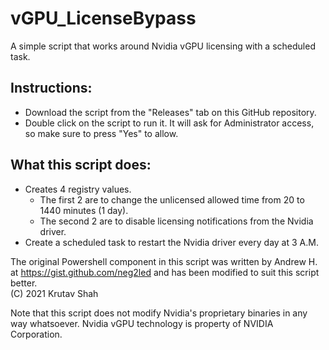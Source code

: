 # vGPU_LicenseBypass
A simple script that works around Nvidia vGPU licensing with a scheduled task.

## Instructions:
* Download the script from the "Releases" tab on this GitHub repository.
* Double click on the script to run it. It will ask for Administrator access, so make sure to press "Yes" to allow.

## What this script does:
* Creates 4 registry values.
  * The first 2 are to change the unlicensed allowed time from 20 to 1440 minutes (1 day).
  * The second 2 are to disable licensing notifications from the Nvidia driver.
* Create a scheduled task to restart the Nvidia driver every day at 3 A.M.

The original Powershell component in this script was written by Andrew H. at https://gist.github.com/neg2led and has been modified to suit this script better. \
(C) 2021 Krutav Shah

Note that this script does not modify Nvidia's proprietary binaries in any way whatsoever. Nvidia vGPU technology is property of NVIDIA Corporation.
